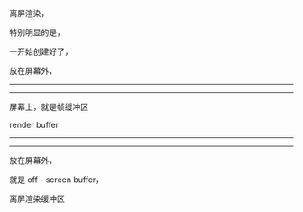离屏渲染，

特别明显的是，


一开始创建好了，

放在屏幕外，


<hr>

<hr>


屏幕上，就是帧缓冲区

render buffer

<hr>

<hr>


放在屏幕外，

就是 off - screen buffer，


离屏渲染缓冲区